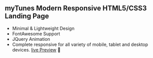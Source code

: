 ## myTunes Modern Responsive HTML5/CSS3 Landing Page

- Minimal & Lightweight Design
- FontAwesome Support
- JQuery Animation
- Complete responsive for all variety of mobile, tablet and desktop devices.
[live Preview](https://plus8bit.github.io/myTunes/) :rocket: